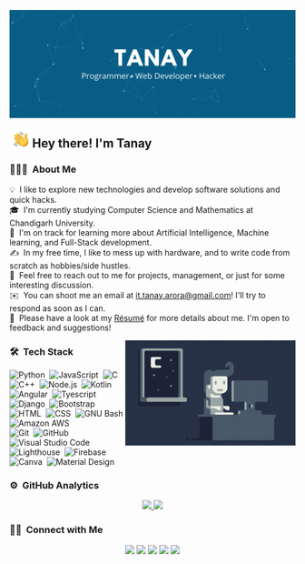 ![Tanay Banner](https://github.com/tanay-arora/tanay-arora/blob/main/assets/Tanay-banner.png)

<img alt="Night Coding" src="./assets/Hand%20Wave.gif" width='40' align="left"/><h2>Hey there! I'm Tanay</h2>

<!-- ## 👋 &nbsp;Hey there! I'm Tanay -->

### 👨🏻‍💻 &nbsp;About Me

💡 &nbsp;I like to explore new technologies and develop software solutions and quick hacks.\
🎓 &nbsp;I'm currently studying Computer Science and Mathematics at Chandigarh University.\
🌱 &nbsp;I'm on track for learning more about Artificial Intelligence, Machine learning, and Full-Stack development.\
✍️ &nbsp;In my free time, I like to mess up with hardware, and to write code from scratch as hobbies/side hustles.\
💬 &nbsp;Feel free to reach out to me for projects, management, or just for some interesting discussion.\
✉️ &nbsp;You can shoot me an email at it.tanay.arora@gmail.com! I'll try to respond as soon as I can.\
📄 &nbsp;Please have a look at my [Résumé]() for more details about me. I'm open to feedback and suggestions!

<img alt="Night Coding" src="./assets/Night-Coding.gif" align="right"/>

### 🛠 &nbsp;Tech Stack

![Python](https://img.shields.io/badge/-Python-05122A?style=flat&logo=python)&nbsp;
![JavaScript](https://img.shields.io/badge/-JavaScript-05122A?style=flat&logo=javascript)&nbsp;
![C](https://img.shields.io/badge/-C-05122A?style=flat&logo=C&logoColor=A8B9CC)&nbsp;
![C++](https://img.shields.io/badge/-C++-05122A?style=flat&logo=C%2B%2B&logoColor=00599C)&nbsp;
![Node.js](https://img.shields.io/badge/-Node.js-05122A?style=flat&logo=node.js)&nbsp;
![Kotlin](https://img.shields.io/badge/-Kotlin-02122B?style=flat&logo=kotlin)&nbsp;
![Angular](https://img.shields.io/badge/-Angular-02122B?style=flat&logo=angular)&nbsp;
![Tyescript](https://img.shields.io/badge/-TypeScript-02122B?style=flat&logo=typescript)\
![Django](https://img.shields.io/badge/-Django-05122A?style=flat&logo=django&logoColor=092E20)&nbsp;
![Bootstrap](https://img.shields.io/badge/-Bootstrap-05122A?style=flat&logo=bootstrap&logoColor=563D7C)&nbsp;
![HTML](https://img.shields.io/badge/-HTML-05122A?style=flat&logo=HTML5)&nbsp;
![CSS](https://img.shields.io/badge/-CSS-05122A?style=flat&logo=CSS3&logoColor=1572B6)&nbsp;
![GNU Bash](https://img.shields.io/badge/-GNU--Bash-02122B?style=flat&logo=gnu-bash)&nbsp;
![Amazon AWS](https://img.shields.io/badge/-Amazon--AWS-02122B?style=flat&logo=amazon-aws)\
![Git](https://img.shields.io/badge/-Git-05122A?style=flat&logo=git)&nbsp;
![GitHub](https://img.shields.io/badge/-GitHub-05122A?style=flat&logo=github)&nbsp;
![Visual Studio Code](https://img.shields.io/badge/-Visual%20Studio%20Code-05122A?style=flat&logo=visual-studio-code&logoColor=007ACC)&nbsp;
![Lighthouse](https://img.shields.io/badge/-LightHouse-02122B?style=flat&logo=lighthouse)&nbsp;
![Firebase](https://img.shields.io/badge/-Firebase-02122B?style=flat&logo=firebase)\
![Canva](https://img.shields.io/badge/-Canva-05122A?style=flat&logo=canva)&nbsp;
![Material Design](https://img.shields.io/badge/-Material--design-02122B?style=flat&logo=material-design)&nbsp;

### ⚙️ &nbsp;GitHub Analytics

<p align="center">
<a href="https://github.com/tanay-arora">
  <img height="180em" src="https://github-readme-stats-eight-theta.vercel.app/api?username=tanay-arora&show_icons=true&theme=algolia&include_all_commits=true"/>
  <img height="180em" src="https://github-readme-stats-eight-theta.vercel.app/api/top-langs/?username=tanay-arora&layout=compact&langs_count=8&theme=algolia"/>
</a>
</p>

### 🤝🏻 &nbsp;Connect with Me

<p align="center">
<a href="https://tanay-arora.github.io/"><img src="https://img.shields.io/badge/-tanay--arora.github.io-3423A6?style=flat&logo=Google-Chrome&logoColor=white"/></a>
<a href="https://www.linkedin.com/in/tanay-arora-45b610203"><img src="https://img.shields.io/badge/-tanay%20arora-0077B5?style=flat&logo=Linkedin&logoColor=white"/></a>
<a href="mailto:it.tanay.arora@gmail.com"><img src="https://img.shields.io/badge/-it.tanay.arora@gmail.com-D14836?style=flat&logo=Gmail&logoColor=white"/></a>
<a href="https://instagram.com/arora__tanay"><img src="https://img.shields.io/badge/-@arora__tanay-E4405F?style=flat&logo=Instagram&logoColor=white"/></a>
<a href="https://www.facebook.com/tanayluthra.01"><img src="https://img.shields.io/badge/-@Tanay%20Arora-1877F2?style=flat&logo=Facebook&logoColor=white"/></a>
</p>

